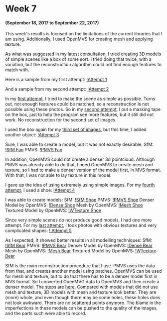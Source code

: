 # Week 7
#### (September 18, 2017 to September 22, 2017)

This week's results is focused on the limitations of the current libraries that I am using. Additionally, I used OpenMVS for creating mesh and applying texture.

As what was suggested in my latest consultation, I tried creating 3D models of simple scenes like a box of some sort. I tried doing that twice, with a variation, but the reconstruction algorithm could not find enough features to match with. 

Here is a sample from my first attempt:
[!Attempt 1](../Trials/images/rejected_box/P_20170923_154159_001.jpg)

And a sample from my second attempt:
[!Attempt 2](../Trials/images/box/P_20170923_162157_011.jpg)

In my [first attempt](../Trials/images/rejected_box), I tried to make the scene as simple as possible. Turns out, not enough features could be matched, so a reconstruction is not possible using these photos. So in my [second attempt](../Trials/images/box), I put a masking tape on the box, just to help the program see more features, but it still did not work. No reconstruction for the second set of images.

I used the box again for my [third set of images](../Trials/images/fan), but this time, I added another object:
[!Attempt 3](../Trials/images/fan/P_20170923_172930_016.jpg)

Sure, I was able to create a model, but it was not exactly desirable.
SfM:
[!SfM Fan](../Trials/models/fan/fan00.png)
PMVS:
[!PMVS Fan](../Trials/models/fan/fan_pmvs00.png)

In addition, OpenMVS could not create a denser 3d pointcloud. Although PMVS was already able to do that, I need OpenMVS to create mesh and texture, so I had to make a denser version of the model first, in MVS format. With that, I was not able to lay texture in this model.

I gave up the idea of using extremely using simple images. For my [fourth attempt](../Trials/images/shoe), I used a shoe:
[!Attempt 4](../Trials/images/shoe/P_20170923_164808_001.jpg)

I was able to create models:
SfM:
[!SfM Shoe](../Trials/models/shoe/shoe00.png)
PMVS:
[!PMVS Shoe](../Trials/models/shoe/shoe_pmvs00.png)
Denser Model by OpenMVS:
[!Dense Shoe](../Trials/models/shoe/shoe_dense00.png)
Mesh by OpenMVS:
[!Mesh Shoe](../Trials/models/shoe/shoe_mesh00.png)
Textured Model by OpenMVS:
[!WTexture Shoe](../Trials/models/shoe/shoe_wtexture00.png)

Since very simple scenes do not produce good models, I had one more attempt. For my [last attempt](../Trials/images/bear), I took photos with obvious textures and very complicated shapes:
[! Attempt 5](../Trials/images/bear/P_20170923_174438_020.jpg)

As I expected, it showed better results in all modelling techniques:
SfM:
[!SfM Bear](../Trials/models/bear/bear00.png)
PMVS:
[!PMVS Bear](../Trials/models/bear/bear_pmvs00.png)
Denser Model by OpenMVS:
[!Dense Bear](../Trials/models/bear/bear_dense00.png)
Mesh by OpenMVS:
[!Mesh Bear](../Trials/models/bear/bear_mesh00.png)
Textured Model by OpenMVS:
[!WTexture Bear](../Trials/models/bear/bear_wtexture00.png)

SfM is the main reconstruction procedure that I use. PMVS uses the data from that, and creates another model using patches. OpenMVS can be used for mesh and texture, but to do that there has to be a denser model first in MVS format. So I converted OpenMVG data to OpenMVS and then create a denser model. The steps are [here](http://openmvg.readthedocs.io/en/latest/software/MVS/OpenMVS/). Compared with models that did not use mesh and texture, 3D models with mesh and texture look better. They are (more) whole, and even though there may be some holes, these holes does not look awkward. There are no scattered points anymore. The blame in the imperfections in these models can be pushed to the quality of the images, and the parts such were able to record.
